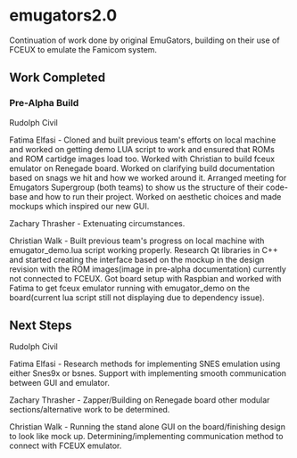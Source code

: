 # emugators2.0
Continuation of work done by original EmuGators, building on their use of FCEUX to emulate the Famicom system.

## Work Completed
### Pre-Alpha Build
Rudolph Civil

Fatima Elfasi - Cloned and built previous team's efforts on local machine and worked on getting demo LUA script to work and ensured that ROMs and ROM cartidge images load too. Worked with Christian to build fceux emulator on Renegade board. Worked on clarifying build documentation based on snags we hit and how we worked around it. Arranged meeting for Emugators Supergroup (both teams) to show us the structure of their code-base and how to run their project. Worked on aesthetic choices and made mockups which inspired our new GUI.

Zachary Thrasher - Extenuating circumstances.

Christian Walk - Built previous team's progress on local machine with emugator_demo.lua script working properly. Research Qt libraries in C++ and started creating the interface based on the mockup in the design revision with the ROM images(image in pre-alpha documentation) currently not connected to FCEUX. Got board setup with Raspbian and worked with Fatima to get fceux emulator running with emugator_demo on the board(current lua script still not displaying due to dependency issue).

## Next Steps
Rudolph Civil

Fatima Elfasi - Research methods for implementing SNES emulation using either Snes9x or bsnes. Support with implementing smooth communication between GUI and emulator.

Zachary Thrasher - Zapper/Building on Renegade board other modular sections/alternative work to be determined.

Christian Walk - Running the stand alone GUI on the board/finishing design to look like mock up. Determining/implementing communication method to connect with FCEUX emulator.
